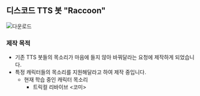 ## 디스코드 TTS 봇 "Raccoon"

![다운로드](https://github.com/user-attachments/assets/d0f28f10-28d5-4baf-8a12-88a458aaf1a5)

### 제작 목적
- 기존 TTS 봇들의 목소리가 마음에 들지 않아 바꿔달라는 요청에 제작하게 되었습니다.
- 특정 캐릭터들의 목소리를 지원해달라고 하여 제작 중입니다.
  - 현재 학습 중인 캐릭터 목소리
    - 트릭컬 리바이브 <코미>